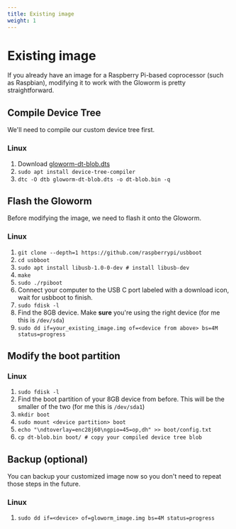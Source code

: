 ```yaml
---
title: Existing image
weight: 1
---
```


# Existing image

If you already have an image for a Raspberry Pi-based coprocessor (such as Raspbian), modifying it to work with the Gloworm is pretty straightforward.

## Compile Device Tree

We'll need to compile our custom device tree first.

### Linux

1. Download [gloworm-dt-blob.dts](https://github.com/gloworm-vision/gloworm-pi-gen/blob/frcvision/stage1/00-boot-files/files/gloworm-dt-blob.dts)
2. `sudo apt install device-tree-compiler`
3. `dtc -O dtb gloworm-dt-blob.dts -o dt-blob.bin -q`

## Flash the Gloworm

Before modifying the image, we need to flash it onto the Gloworm.

### Linux

1. `git clone --depth=1 https://github.com/raspberrypi/usbboot`
2. `cd usbboot`
3. `sudo apt install libusb-1.0-0-dev # install libusb-dev`
4. `make`
5. `sudo ./rpiboot`
6. Connect your computer to the USB C port labeled with a download icon, wait for usbboot to finish.
7. `sudo fdisk -l`
8. Find the 8GB device. Make **sure** you're using the right device (for me this is `/dev/sda`)
9. `sudo dd if=your_existing_image.img of=<device from above> bs=4M status=progress`

## Modify the boot partition

### Linux

1. `sudo fdisk -l`
2. Find the boot partition of your 8GB device from before. This will be the smaller of the two (for me this is `/dev/sda1`)
3. `mkdir boot`
4. `sudo mount <device partition> boot`
5. `echo "\ndtoverlay=enc28j60\ngpio=45=op,dh" >> boot/config.txt`
6. `cp dt-blob.bin boot/ # copy your compiled device tree blob`

## Backup (optional)

You can backup your customized image now so you don't need to repeat those steps in the future.

### Linux

1. `sudo dd if=<device> of=gloworm_image.img bs=4M status=progress`